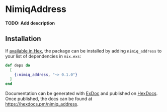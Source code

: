 # NimiqAddress

**TODO: Add description**

## Installation

If [available in Hex](https://hex.pm/docs/publish), the package can be installed
by adding `nimiq_address` to your list of dependencies in `mix.exs`:

```elixir
def deps do
  [
    {:nimiq_address, "~> 0.1.0"}
  ]
end
```

Documentation can be generated with [ExDoc](https://github.com/elixir-lang/ex_doc)
and published on [HexDocs](https://hexdocs.pm). Once published, the docs can
be found at <https://hexdocs.pm/nimiq_address>.


